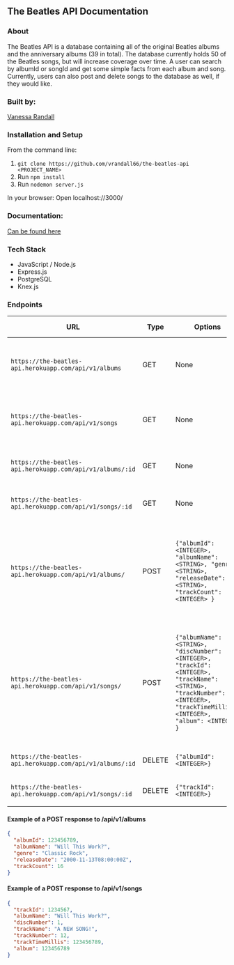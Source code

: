 ## The Beatles API Documentation

### About

The Beatles API is a database containing all of the original Beatles albums and the anniversary albums (39 in total). The database currently holds 50 of the Beatles songs, but will increase coverage over time. A user can search by albumId or songId and get some simple facts from each album and song. Currently, users can also post and delete songs to the database as well, if they would like.

### Built by:

[Vanessa Randall](https://github.com/vrandall66)

### Installation and Setup

From the command line:

1. `git clone https://github.com/vrandall66/the-beatles-api <PROJECT_NAME>`
1. Run `npm install`
1. Run `nodemon server.js`

In your browser:
Open localhost://3000/

### Documentation:

[Can be found here](https://github.com/vrandall66/the-beatles-api/blob/master/README.md)

### Tech Stack

- JavaScript / Node.js
- Express.js
- PostgreSQL
- Knex.js

### Endpoints

| URL                                                       | Type   | Options                                                                                                                                                                      | Expected response                                                                                                  |
| --------------------------------------------------------- | ------ | ---------------------------------------------------------------------------------------------------------------------------------------------------------------------------- | ------------------------------------------------------------------------------------------------------------------ |
| `https://the-beatles-api.herokuapp.com/api/v1/albums`     | GET    | None                                                                                                                                                                         | ARRAY of all Beatles albums currently in the database                                                              |
| `https://the-beatles-api.herokuapp.com/api/v1/songs`      | GET    | None                                                                                                                                                                         | ARRAY of all Beatles songs currently in the database                                                               |
| `https://the-beatles-api.herokuapp.com/api/v1/albums/:id` | GET    | None                                                                                                                                                                         | OBJECT of album requested by albumId                                                                               |
| `https://the-beatles-api.herokuapp.com/api/v1/songs/:id`  | GET    | None                                                                                                                                                                         | OBJECT of song requested by trackId                                                                                |
| `https://the-beatles-api.herokuapp.com/api/v1/albums/`    | POST   | `{"albumId": <INTEGER>, "albumName": <STRING>, "genre": <STRING>, "releaseDate": <STRING>, "trackCount": <INTEGER> }`                                                        | Add a new album to the database, an example of a successful response can be found below                            |
| `https://the-beatles-api.herokuapp.com/api/v1/songs/`     | POST   | `{"albumName": <STRING>, "discNumber": <INTEGER>, "trackId": <INTEGER>, "trackName": <STRING>, "trackNumber": <INTEGER>, "trackTimeMillis": <INTEGER>, "album": <INTEGER> }` | Add a new song to a pre-existing album within the database, an example of a successful response can be found below |
| `https://the-beatles-api.herokuapp.com/api/v1/albums/:id` | DELETE | `{"albumId": <INTEGER>}`                                                                                                                                                     | `"Album 1234567 sucessfully deleted."`                                                                             |
| `https://the-beatles-api.herokuapp.com/api/v1/songs/:id`  | DELETE | `{"trackId": <INTEGER>}`                                                                                                                                                     | `"Song 1234567 sucessfully deleted."`                                                                              |

#### Example of a POST response to /api/v1/albums

```json
{
  "albumId": 123456789,
  "albumName": "Will This Work?",
  "genre": "Classic Rock",
  "releaseDate": "2000-11-13T08:00:00Z",
  "trackCount": 16
}
```

#### Example of a POST response to /api/v1/songs

```json
{
  "trackId": 1234567,
  "albumName": "Will This Work?",
  "discNumber": 1,
  "trackName": "A NEW SONG!",
  "trackNumber": 12,
  "trackTimeMillis": 123456789,
  "album": 123456789
}
```
